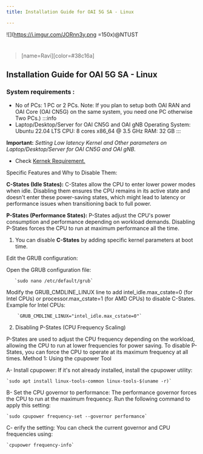 ```yaml
---
title: Installation Guide for OAI 5G SA - Linux

---
```


![](https://i.imgur.com/JORnn3y.png =150x)@NTUST
# 
>[name=Ravi][color=#38c16a]

## Installation Guide for OAI 5G SA - Linux
### System requirements :

* No of PCs: 1 PC or 2 PCs. Note: If you plan to setup both OAI RAN and OAI Core (OAI CN5G) on the same system, you need one PC otherwise Two PCs.)
:::info
* Laptop/Desktop/Server for OAI CN5G and OAI gNB
            Operating System: Ubuntu 22.04 LTS
            CPU: 8 cores x86_64 @ 3.5 GHz
            RAM: 32 GB
:::


**Important:** *Setting Low latency Kernel and Other parameters on Laptop/Desktop/Server for OAI CN5G and OAI gNB.*

* Check [Kernek Requirement.](https://gitlab.eurecom.fr/oai/openairinterface5g/-/wikis/OpenAirKernelMainSetup#ubuntu-1604-ltslinux-kernel-version-48-or-higher)

Specific Features and Why to Disable Them:

**C-States (Idle States):** C-States allow the CPU to enter lower power modes when idle. Disabling them ensures the CPU remains in its active state and doesn't enter these power-saving states, which might lead to latency or performance issues when transitioning back to full power.

**P-States (Performance States):** P-States adjust the CPU's power consumption and performance depending on workload demands. Disabling P-States forces the CPU to run at maximum performance all the time.

1. You can disable **C-States** by adding specific kernel parameters at boot time.

Edit the GRUB configuration:

Open the GRUB configuration file:

       `sudo nano /etc/default/grub`

Modify the GRUB_CMDLINE_LINUX line to add intel_idle.max_cstate=0 (for Intel CPUs) or processor.max_cstate=1 (for AMD CPUs) to disable C-States. Example for Intel CPUs:

        `GRUB_CMDLINE_LINUX="intel_idle.max_cstate=0"`
        
2. Disabling P-States (CPU Frequency Scaling)

P-States are used to adjust the CPU frequency depending on the workload, allowing the CPU to run at lower frequencies for power saving. To disable P-States, you can force the CPU to operate at its maximum frequency at all times.
Method 1: Using the cpupower Tool

A- Install cpupower: If it's not already installed, install the cpupower utility:

    `sudo apt install linux-tools-common linux-tools-$(uname -r)`

B- Set the CPU governor to performance: The performance governor forces the CPU to run at the maximum frequency. Run the following command to apply this setting:

    `sudo cpupower frequency-set --governor performance`

C- erify the setting: You can check the current governor and CPU frequencies using:

    `cpupower frequency-info`


